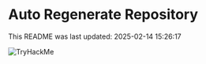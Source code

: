 # Auto Regenerate Repository

This README was last updated: 2025-02-14 15:26:17

 ![TryHackMe](https://tryhackme.com/badge/533634)